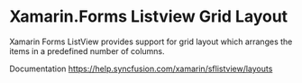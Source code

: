 # Xamarin.Forms Listview Grid Layout
Xamarin Forms ListView provides support for grid layout which arranges the items in a predefined number of columns. 

Documentation
https://help.syncfusion.com/xamarin/sflistview/layouts
